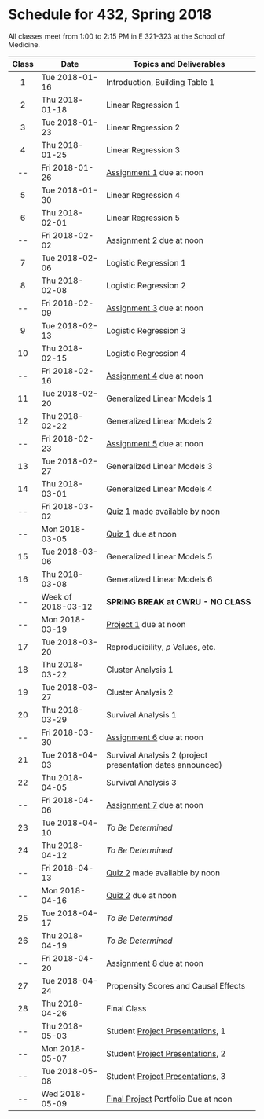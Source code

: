 # Schedule for 432, Spring 2018

All classes meet from 1:00 to 2:15 PM in E 321-323 at the School of Medicine.

Class | Date | Topics and Deliverables
:----: | ---------- | ------------------------------------------------------------
1 | Tue 2018-01-16 | Introduction, Building Table 1
2 | Thu 2018-01-18 | Linear Regression 1
3 | Tue 2018-01-23 | Linear Regression 2
4 | Thu 2018-01-25 | Linear Regression 3
-- | Fri 2018-01-26 | [Assignment 1](https://github.com/THOMASELOVE/432-2018/tree/master/assignments) due at noon
5 | Tue 2018-01-30 | Linear Regression 4
6 | Thu 2018-02-01 | Linear Regression 5
-- | Fri 2018-02-02 | [Assignment 2](https://github.com/THOMASELOVE/432-2018/tree/master/assignments) due at noon
7 | Tue 2018-02-06 | Logistic Regression 1
8 | Thu 2018-02-08 | Logistic Regression 2
-- | Fri 2018-02-09 | [Assignment 3](https://github.com/THOMASELOVE/432-2018/tree/master/assignments) due at noon
9 | Tue 2018-02-13 | Logistic Regression 3
10 | Thu 2018-02-15 | Logistic Regression 4
-- | Fri 2018-02-16 | [Assignment 4](https://github.com/THOMASELOVE/432-2018/tree/master/assignments) due at noon
11 | Tue 2018-02-20 | Generalized Linear Models 1
12 | Thu 2018-02-22 | Generalized Linear Models 2
-- | Fri 2018-02-23 | [Assignment 5](https://github.com/THOMASELOVE/432-2018/tree/master/assignments) due at noon
13 | Tue 2018-02-27 | Generalized Linear Models 3
14 | Thu 2018-03-01 | Generalized Linear Models 4
-- | Fri 2018-03-02 | [Quiz 1](https://github.com/THOMASELOVE/432-2018/tree/master/quizzes) made available by noon
--  | Mon 2018-03-05 | [Quiz 1](https://github.com/THOMASELOVE/432-2018/tree/master/quizzes) due at noon
15 | Tue 2018-03-06 | Generalized Linear Models 5
16 | Thu 2018-03-08 | Generalized Linear Models 6
-- | Week of 2018-03-12 | **SPRING BREAK at CWRU - NO CLASS**
-- | Mon 2018-03-19 | [Project 1](https://github.com/THOMASELOVE/432-2018/blob/master/projects/README.md) due at noon
17 | Tue 2018-03-20 | Reproducibility, *p* Values, etc.
18 | Thu 2018-03-22 | Cluster Analysis 1
19 | Tue 2018-03-27 | Cluster Analysis 2
20 | Thu 2018-03-29 | Survival Analysis 1
-- | Fri 2018-03-30 | [Assignment 6](https://github.com/THOMASELOVE/432-2018/tree/master/assignments) due at noon
21 | Tue 2018-04-03 | Survival Analysis 2 (project presentation dates announced)
22 | Thu 2018-04-05 | Survival Analysis 3
-- | Fri 2018-04-06 | [Assignment 7](https://github.com/THOMASELOVE/432-2018/tree/master/assignments) due at noon
23 | Tue 2018-04-10 | *To Be Determined*
24 | Thu 2018-04-12 | *To Be Determined*
--  | Fri 2018-04-13 | [Quiz 2](https://github.com/THOMASELOVE/432-2018/tree/master/quizzes) made available by noon
--  | Mon 2018-04-16 | [Quiz 2](https://github.com/THOMASELOVE/432-2018/tree/master/quizzes) due at noon
25 | Tue 2018-04-17 | *To Be Determined*
26 | Thu 2018-04-19 | *To Be Determined*
-- | Fri 2018-04-20 | [Assignment 8](https://github.com/THOMASELOVE/432-2018/tree/master/assignments) due at noon
27 | Tue 2018-04-24 | Propensity Scores and Causal Effects
28 | Thu 2018-04-26 | Final Class
-- | Thu 2018-05-03 | Student [Project Presentations](https://github.com/THOMASELOVE/432-2018/blob/master/projects/README.md), 1
-- | Mon 2018-05-07 | Student [Project Presentations](https://github.com/THOMASELOVE/432-2018/blob/master/projects/README.md), 2
-- | Tue 2018-05-08 | Student [Project Presentations](https://github.com/THOMASELOVE/432-2018/blob/master/projects/README.md), 3
-- | Wed 2018-05-09 | [Final Project](https://github.com/THOMASELOVE/432-2018/blob/master/projects/README.md) Portfolio Due at noon
